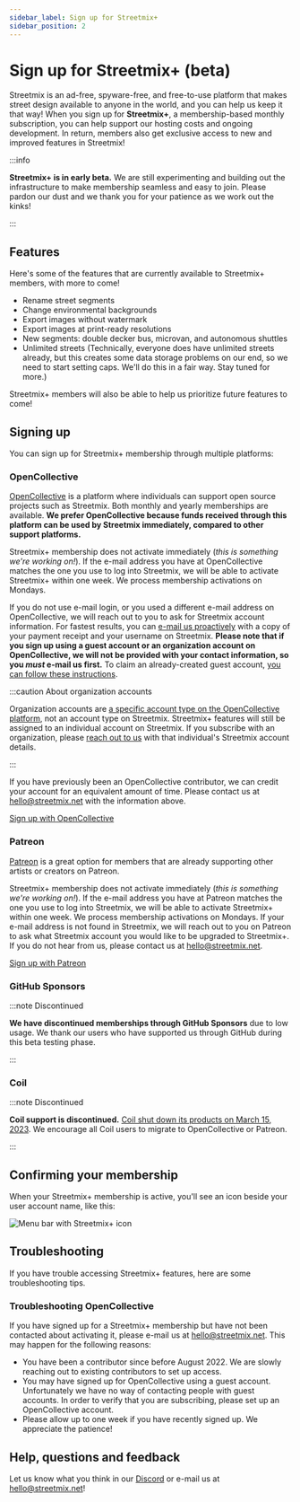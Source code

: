 ```yaml
---
sidebar_label: Sign up for Streetmix+
sidebar_position: 2
---
```


# Sign up for Streetmix+ (beta)

Streetmix is an ad-free, spyware-free, and free-to-use platform that makes street design available to anyone in the world, and you can help us keep it that way! When you sign up for **Streetmix+**, a membership-based monthly subscription, you can help support our hosting costs and ongoing development. In return, members also get exclusive access to new and improved features in Streetmix!

:::info

**Streetmix+ is in early beta.** We are still experimenting and building out the infrastructure to make membership seamless and easy to join. Please pardon our dust and we thank you for your patience as we work out the kinks!

:::

## Features

Here's some of the features that are currently available to Streetmix+ members, with more to come!

- Rename street segments
- Change environmental backgrounds
- Export images without watermark
- Export images at print-ready resolutions
- New segments: double decker bus, microvan, and autonomous shuttles
- Unlimited streets (Technically, everyone does have unlimited streets already, but this creates some data storage problems on our end, so we need to start setting caps. We'll do this in a fair way. Stay tuned for more.)

Streetmix+ members will also be able to help us prioritize future features to come!

## Signing up

You can sign up for Streetmix+ membership through multiple platforms:

### OpenCollective

[OpenCollective](https://opencollective.com/streetmix) is a platform where individuals can support open source projects such as Streetmix. Both monthly and yearly memberships are available. **We prefer OpenCollective because funds received through this platform can be used by Streetmix immediately, compared to other support platforms.**

Streetmix+ membership does not activate immediately (_this is something we're working on!_). If the e-mail address you have at OpenCollective matches the one you use to log into Streetmix, we will be able to activate Streetmix+ within one week. We process membership activations on Mondays.

If you do not use e-mail login, or you used a different e-mail address on OpenCollective, we will reach out to you to ask for Streetmix account information. For fastest results, you can [e-mail us proactively](mailto:hello@streetmix.net) with a copy of your payment receipt and your username on Streetmix. **Please note that if you sign up using a guest account or an organization account on OpenCollective, we will not be provided with your contact information, so you _must_ e-mail us first.** To claim an already-created guest account, [you can follow these instructions](https://docs.opencollective.com/help/financial-contributors/payments#claiming-a-guest-account).

:::caution About organization accounts

Organization accounts are [a specific account type on the OpenCollective platform](https://docs.opencollective.com/help/financial-contributors/organizations), not an account type on Streetmix. Streetmix+ features will still be assigned to an individual account on Streetmix. If you subscribe with an organization, please [reach out to us](mailto:hello@streetmix.net) with that individual's Streetmix account details.

:::

If you have previously been an OpenCollective contributor, we can credit your account for an equivalent amount of time. Please contact us at hello@streetmix.net with the information above.

<div className="stmx-cta-container">
  <a className="stmx-cta-button" href="https://opencollective.com/streetmix/contribute/streetmix-membership-monthly-1274" target="_blank">Sign up with OpenCollective</a>
</div>

### Patreon

[Patreon](https://www.patreon.com/streetmix) is a great option for members that are already supporting other artists or creators on Patreon.

Streetmix+ membership does not activate immediately (_this is something we're working on!_). If the e-mail address you have at Patreon matches the one you use to log into Streetmix, we will be able to activate Streetmix+ within one week. We process membership activations on Mondays. If your e-mail address is not found in Streetmix, we will reach out to you on Patreon to ask what Streetmix account you would like to be upgraded to Streetmix+. If you do not hear from us, please contact us at hello@streetmix.net.

<div className="stmx-cta-container">
  <a className="stmx-cta-button" href="https://www.patreon.com/streetmix" target="_blank">Sign up with Patreon</a>
</div>

### GitHub Sponsors

:::note Discontinued

**We have discontinued memberships through GitHub Sponsors** due to low usage. We thank our users who have supported us through GitHub during this beta testing phase.

:::

### Coil

:::note Discontinued

**Coil support is discontinued.** [Coil shut down its products on March 15, 2023](https://coil.com/). We encourage all Coil users to migrate to OpenCollective or Patreon.

:::

## Confirming your membership

When your Streetmix+ membership is active, you'll see an icon beside your user account name, like this:

![Menu bar with Streetmix+ icon](/img/streetmix-plus/member-icon.png)

## Troubleshooting

If you have trouble accessing Streetmix+ features, here are some troubleshooting tips.

### Troubleshooting OpenCollective

If you have signed up for a Streetmix+ membership but have not been contacted about activating it, please e-mail us at hello@streetmix.net. This may happen for the following reasons:

- You have been a contributor since before August 2022. We are slowly reaching out to existing contributors to set up access.
- You may have signed up for OpenCollective using a guest account. Unfortunately we have no way of contacting people with guest accounts. In order to verify that you are subscribing, please set up an OpenCollective account.
- Please allow up to one week if you have recently signed up. We appreciate the patience!

## Help, questions and feedback

Let us know what you think in our [Discord](https://strt.mx/discord) or e-mail us at hello@streetmix.net!
